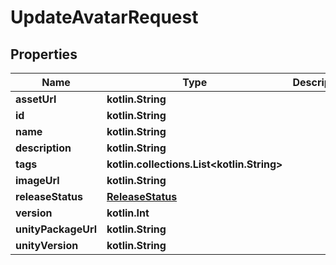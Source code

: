 
# UpdateAvatarRequest

## Properties
Name | Type | Description | Notes
------------ | ------------- | ------------- | -------------
**assetUrl** | **kotlin.String** |  |  [optional]
**id** | **kotlin.String** |  |  [optional]
**name** | **kotlin.String** |  |  [optional]
**description** | **kotlin.String** |  |  [optional]
**tags** | **kotlin.collections.List&lt;kotlin.String&gt;** |  |  [optional]
**imageUrl** | **kotlin.String** |  |  [optional]
**releaseStatus** | [**ReleaseStatus**](ReleaseStatus.md) |  |  [optional]
**version** | **kotlin.Int** |  |  [optional]
**unityPackageUrl** | **kotlin.String** |  |  [optional]
**unityVersion** | **kotlin.String** |  |  [optional]



